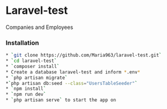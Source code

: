 # Laravel-test

Companies and Employees

### Installation ###
```sh
* `git clone https://github.com/Maria963/laravel-test.git`
* `cd laravel-test`
* `composer install`
* Create a database laravel-test and inform *.env* 
* `php artisan migrate`
*`php artisan db:seed --class="UsersTableSeeder"`
* `npm install`
* `npm run dev`
* `php artisan serve` to start the app on 
```